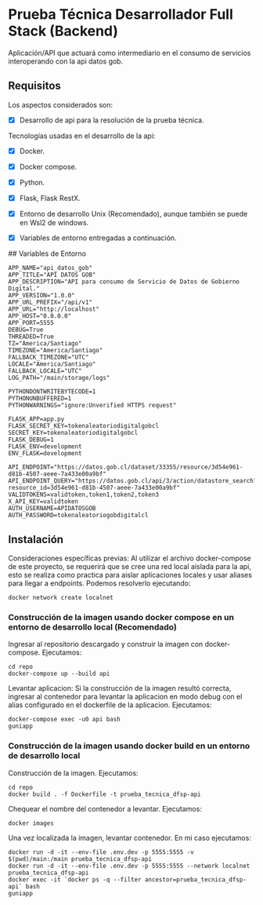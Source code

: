 # Prueba Técnica Desarrollador Full Stack (Backend)

Aplicación/API que actuará como intermediario en el consumo de servicios interoperando con la api datos gob.

## Requisitos

Los aspectos considerados son:
- [x] Desarrollo de api para la resolución de la prueba técnica.

Tecnologías usadas en el desarrollo de la api:
- [x] Docker.
- [x] Docker compose.
- [x] Python.
- [x] Flask, Flask RestX.
- [x] Entorno de desarrollo Unix (Recomendado), aunque también se puede en Wsl2 de windows.
- [x] Variables de entorno entregadas a continuación.


## Variables de Entorno


```
APP_NAME="api_datos_gob"
APP_TITLE="API DATOS GOB"
APP_DESCRIPTION="API para consumo de Servicio de Datos de Gobierno Digital."
APP_VERSION="1.0.0"
APP_URL_PREFIX="/api/v1"
APP_URL="http://localhost"
APP_HOST="0.0.0.0"
APP_PORT=5555
DEBUG=True
THREADED=True
TZ="America/Santiago"
TIMEZONE="America/Santiago"
FALLBACK_TIMEZONE="UTC"
LOCALE="America/Santiago"
FALLBACK_LOCALE="UTC"
LOG_PATH="/main/storage/logs"

PYTHONDONTWRITEBYTECODE=1
PYTHONUNBUFFERED=1
PYTHONWARNINGS="ignore:Unverified HTTPS request" 

FLASK_APP=app.py
FLASK_SECRET_KEY=tokenaleatoriodigitalgobcl
SECRET_KEY=tokenaleatoriodigitalgobcl
FLASK_DEBUG=1
FLASK_ENV=development
ENV_FLASK=development

API_ENDPOINT="https://datos.gob.cl/dataset/33355/resource/3d54e961-d81b-4507-aeee-7a433e00a9bf"
API_ENDPOINT_QUERY="https://datos.gob.cl/api/3/action/datastore_search?resource_id=3d54e961-d81b-4507-aeee-7a433e00a9bf"
VALIDTOKENS=validtoken,token1,token2,token3
X_API_KEY=validtoken
AUTH_USERNAME=APIDATOSGOB
AUTH_PASSWORD=tokenaleatoriogobdigitalcl
```

## Instalación

Consideraciones específicas previas:
Al utilizar el archivo docker-compose de este proyecto, se requerirá que se cree una red local aislada para la api, esto se realiza como practica para aislar aplicaciones locales y usar aliases para llegar a endpoints. Podemos resolverlo ejecutando:
```
docker network create localnet
```

### Construcción de la imagen usando docker compose en un entorno de desarrollo local (Recomendado)

Ingresar al repositorio descargado y construir la imagen con docker-compose. Ejecutamos:
```
cd repo
docker-compose up --build api
```

Levantar aplicacion:
Si la construcción de la imagen resultó correcta, ingresar al contenedor para levantar la aplicacion en modo debug con el alias configurado en el dockerfile de la aplicacion. Ejecutamos:
```
docker-compose exec -u0 api bash
guniapp
```

### Construcción de la imagen usando docker build en un entorno de desarrollo local

Construcción de la imagen. Ejecutamos:
```
cd repo
docker build . -f Dockerfile -t prueba_tecnica_dfsp-api
```

Chequear el nombre del contenedor a levantar. Ejecutamos:
```
docker images
```

Una vez localizada la imagen, levantar contenedor. En mi caso ejecutamos:

```
docker run -d -it --env-file .env.dev -p 5555:5555 -v $(pwd)/main:/main prueba_tecnica_dfsp-api
docker run -d -it --env-file .env.dev -p 5555:5555 --network localnet prueba_tecnica_dfsp-api 
docker exec -it `docker ps -q --filter ancestor=prueba_tecnica_dfsp-api` bash
guniapp
```
